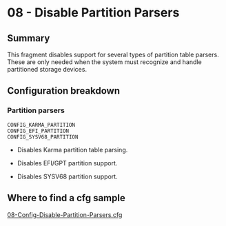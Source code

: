 # 08 - Disable Partition Parsers

## Summary

This fragment disables support for several types of partition table parsers. These are only needed when the system must recognize and handle partitioned storage devices.

## Configuration breakdown

### Partition parsers

```none
CONFIG_KARMA_PARTITION
CONFIG_EFI_PARTITION
CONFIG_SYSV68_PARTITION
```

* Disables Karma partition table parsing.

* Disables EFI/GPT partition support.

* Disables SYSV68 partition support.

## Where to find a cfg sample

[08-Config-Disable-Partition-Parsers.cfg](../../beagle-board/6.6.32/packaging/08-Config-Disable-Partition-Parsers.cfg)
